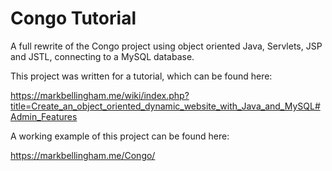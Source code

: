 # Congo Tutorial

A full rewrite of the Congo project using object oriented Java, Servlets, JSP and JSTL, connecting to a MySQL database.

This project was written for a tutorial, which can be found here:

https://markbellingham.me/wiki/index.php?title=Create_an_object_oriented_dynamic_website_with_Java_and_MySQL#Admin_Features

A working example of this project can be found here:

https://markbellingham.me/Congo/

